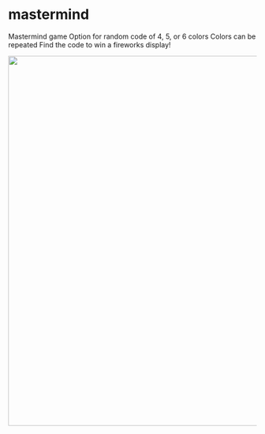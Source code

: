 # mastermind
Mastermind game
Option for random code of 4, 5, or 6 colors
Colors can be repeated
Find the code to win a fireworks display!
<p align="center">
  <img src="https://cloud.githubusercontent.com/assets/14226332/14548590/235cd81e-0286-11e6-8b68-ceada16a889d.png" width="750"/>
  
</p>
